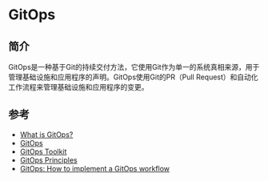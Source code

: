 # GitOps

## 简介

GitOps是一种基于Git的持续交付方法，它使用Git作为单一的系统真相来源，用于管理基础设施和应用程序的声明。GitOps使用Git的PR（Pull
Request）和自动化工作流程来管理基础设施和应用程序的变更。

## 参考

- [What is GitOps?](https://www.weave.works/technologies/gitops/)
- [GitOps](https://www.gitops.tech/)
- [GitOps Toolkit](https://toolkit.fluxcd.io/)
- [GitOps Principles](https://www.weave.works/blog/gitops-principles)
- [GitOps: How to implement a GitOps workflow](https://www.redhat.com/en/topics/devops/what-is-gitops)
